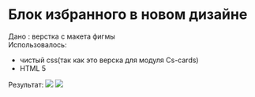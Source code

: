 # Блок избранного в новом дизайне

Дано : верстка с макета фигмы   
Использовалось: 
* чистый css(так как это верска для модуля Cs-cards)
* HTML 5

Результат: 
![](https://github.com/povar0305/comparison/blob/45a00adbb3f9c736c277bd6732ecf0ffb5713f22/1.jpg)
![](https://github.com/povar0305/comparison/blob/45a00adbb3f9c736c277bd6732ecf0ffb5713f22/2.jpg)
